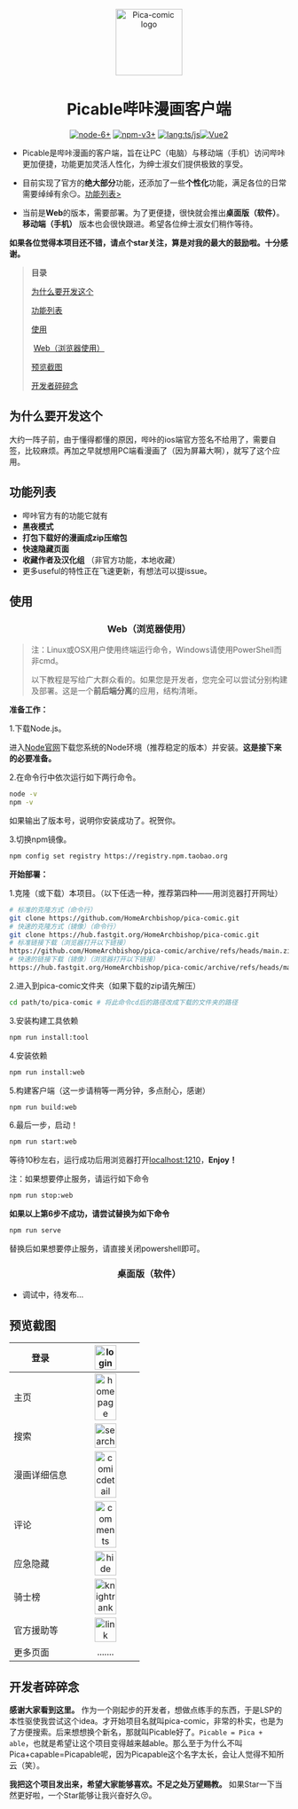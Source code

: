 <p align="center"><img width="120" src="./assets/pica-comic-logo.png" alt="Pica-comic logo"></p>

<h1 align="center">Picable哔咔漫画客户端</h1>

<p align="center">
  <a href="."><img src="https://img.shields.io/badge/Node-6.0.0%2B-green" alt="node-6+"></a>
  <a href="."><img src="https://img.shields.io/badge/npm-3.0.0%2B-green" alt="npm-v3+"></a>
  <a href="."><img src="https://img.shields.io/badge/LANG-JS/TS-gold" alt="lang:ts/js"></a><a href="."><img src="https://img.shields.io/badge/Vue-2.5.2-brightgreen" alt="Vue2"></a>
</p>

* Picable是哔咔漫画的客户端，旨在让PC（电脑）与移动端（手机）访问哔咔更加便捷，功能更加灵活人性化，为绅士淑女们提供极致的享受。
  
* 目前实现了官方的**绝大部分**功能，还添加了一些**个性化**功能，满足各位的日常需要绰绰有余😏。[功能列表>](#功能列表)

* 当前是**Web**的版本，需要部署。为了更便捷，很快就会推出**桌面版（软件）**。**移动端（手机）** 版本也会很快跟进。希望各位绅士淑女们稍作等待。

**如果各位觉得本项目还不错，请点个star关注，算是对我的最大的鼓励啦。十分感谢。**

>**目录**
>
>[为什么要开发这个](#为什么要开发这个)
>
>[功能列表](#功能列表)
>
>[使用](#使用)
>
>​	[Web（浏览器使用）](#Web（浏览器使用）)
>
>[预览截图](#预览截图)
>
>[开发者碎碎念](#开发者碎碎念)



## 为什么要开发这个

大约一阵子前，由于懂得都懂的原因，哔咔的ios端官方签名不给用了，需要自签，比较麻烦。再加之早就想用PC端看漫画了（因为屏幕大啊），就写了这个应用。



## 功能列表

* 哔咔官方有的功能它就有
* **黑夜模式**
* **打包下载好的漫画成zip压缩包**
* **快速隐藏页面**
* **收藏作者及汉化组** （非官方功能，本地收藏）
* 更多useful的特性正在飞速更新，有想法可以提issue。



## 使用

<h3 align="center">Web（浏览器使用）</h3>

> 注：Linux或OSX用户使用终端运行命令，Windows请使用PowerShell而非cmd。
>
> 以下教程是写给广大群众看的。如果您是开发者，您完全可以尝试分别构建及部署。这是一个**前后端分离**的应用，结构清晰。

**准备工作：**

1.下载Node.js。

进入[Node官网](https://nodejs.org/zh-cn/)下载您系统的Node环境（推荐稳定的版本）并安装。**这是接下来的必要准备。**

2.在命令行中依次运行如下两行命令。

```sh
node -v
npm -v
```

如果输出了版本号，说明你安装成功了。祝贺你。

3.切换npm镜像。

```sh
npm config set registry https://registry.npm.taobao.org
```

**开始部署：**

1.克隆（或下载）本项目。（以下任选一种，推荐第四种——用浏览器打开网址）

```sh
# 标准的克隆方式（命令行）
git clone https://github.com/HomeArchbishop/pica-comic.git
# 快速的克隆方式（镜像）（命令行）
git clone https://hub.fastgit.org/HomeArchbishop/pica-comic.git
# 标准链接下载（浏览器打开以下链接）
https://github.com/HomeArchbishop/pica-comic/archive/refs/heads/main.zip
# 快速的链接下载（镜像）（浏览器打开以下链接）
https://hub.fastgit.org/HomeArchbishop/pica-comic/archive/refs/heads/main.zip
```

2.进入到pica-comic文件夹（如果下载的zip请先解压）

```sh
cd path/to/pica-comic # 将此命令cd后的路径改成下载的文件夹的路径
```

3.安装构建工具依赖

```sh
npm run install:tool
```

4.安装依赖

```sh
npm run install:web
```

5.构建客户端（这一步请稍等一两分钟，多点耐心，感谢）

```sh
npm run build:web
```

6.最后一步，启动！

```sh
npm run start:web
```

等待10秒左右，运行成功后用浏览器打开[localhost:1210](localhost:1210)，**Enjoy！**

注：如果想要停止服务，请运行如下命令

```sh
npm run stop:web
```

**如果以上第6步不成功，请尝试替换为如下命令**

```sh
npm run serve
```

替换后如果想要停止服务，请直接关闭powershell即可。

<h3 align="center">桌面版（软件）</h3>

- 调试中，待发布...



## 预览截图

| 登录         | <img width="60%" src="./assets/screenshots/login.png" alt="login"> |
| ------------ | :----------------------------------------------------------: |
| 主页         | <img width="60%" src="./assets/screenshots/homepage.png" alt="homepage"> |
| 搜索         | <img width="60%" src="./assets/screenshots/search.png" alt="search"> |
| 漫画详细信息 | <img width="60%" src="./assets/screenshots/comicdetail.png" alt="comicdetail"> |
| 评论         | <img width="60%" src="./assets/screenshots/comments.png" alt="comments"> |
| 应急隐藏     | <img width="60%" src="./assets/screenshots/hide.png" alt="hide"> |
| 骑士榜       | <img width="60%" src="./assets/screenshots/knightrank.png" alt="knightrank"> |
| 官方援助等   | <img width="60%" src="./assets/screenshots/link.png" alt="link"> |
| 更多页面     |                           .......                            |



## 开发者碎碎念

**感谢大家看到这里。** 作为一个刚起步的开发者，想做点练手的东西，于是LSP的本性驱使我尝试这个idea。才开始项目名就叫pica-comic，非常的朴实，也是为了方便搜索。后来想想换个新名，那就叫Picable好了。`Picable = Pica + able`，也就是希望让这个项目变得越来越able。那么至于为什么不叫Pica+capable=Picapable呢，因为Picapable这个名字太长，会让人觉得不知所云（笑）。

**我把这个项目发出来，希望大家能够喜欢。不足之处万望赐教。** 如果Star一下当然更好啦，一个Star能够让我兴奋好久😚。


